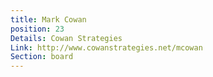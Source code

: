 ```yaml
---
title: Mark Cowan
position: 23
Details: Cowan Strategies
Link: http://www.cowanstrategies.net/mcowan
Section: board
---
```


